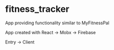 # fitness_tracker
App providing functionality similar to MyFitnessPal

App created with React -> Mobx -> Firebase

Entry -> Client
